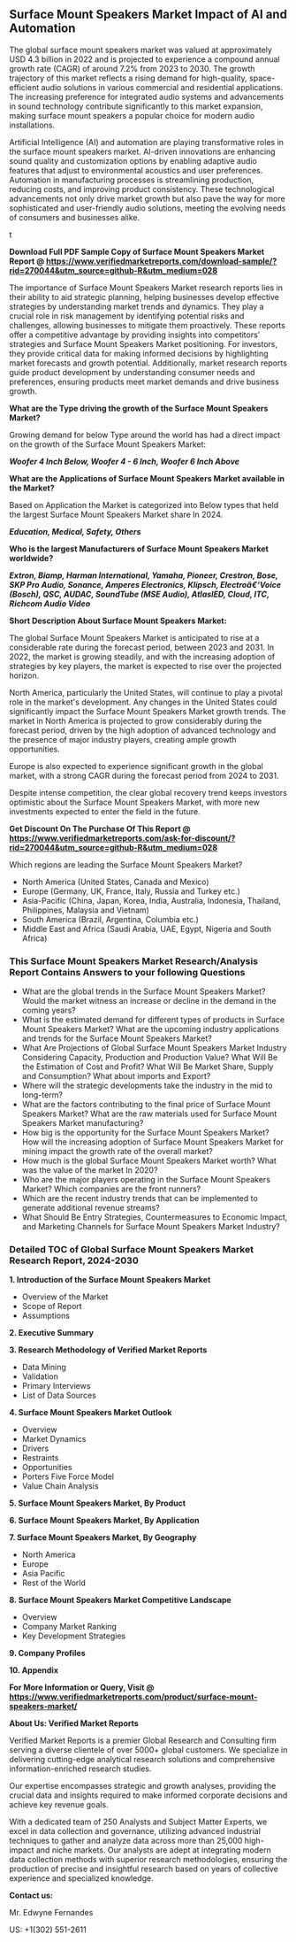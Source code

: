 <h2>Surface Mount Speakers Market Impact of AI and Automation</h2><p>The global surface mount speakers market was valued at approximately USD 4.3 billion in 2022 and is projected to experience a compound annual growth rate (CAGR) of around 7.2% from 2023 to 2030. The growth trajectory of this market reflects a rising demand for high-quality, space-efficient audio solutions in various commercial and residential applications. The increasing preference for integrated audio systems and advancements in sound technology contribute significantly to this market expansion, making surface mount speakers a popular choice for modern audio installations.</p><p>Artificial Intelligence (AI) and automation are playing transformative roles in the surface mount speakers market. AI-driven innovations are enhancing sound quality and customization options by enabling adaptive audio features that adjust to environmental acoustics and user preferences. Automation in manufacturing processes is streamlining production, reducing costs, and improving product consistency. These technological advancements not only drive market growth but also pave the way for more sophisticated and user-friendly audio solutions, meeting the evolving needs of consumers and businesses alike.</p>t</p><p id="" class=""><strong>Download Full PDF Sample Copy of Surface Mount Speakers Market Report @ <a href="https://www.verifiedmarketreports.com/download-sample/?rid=270044&utm_source=github-R&utm_medium=028" target="_blank">https://www.verifiedmarketreports.com/download-sample/?rid=270044&utm_source=github-R&utm_medium=028</a></strong></p><p>The importance of&nbsp;Surface Mount Speakers Market research reports lies in their ability to aid strategic planning, helping businesses develop effective strategies by understanding market trends and dynamics. They play a crucial role in risk management by identifying potential risks and challenges, allowing businesses to mitigate them proactively. These reports offer a competitive advantage by providing insights into competitors' strategies and Surface Mount Speakers Market positioning. For investors, they provide critical data for making informed decisions by highlighting market forecasts and growth potential. Additionally, market research reports guide product development by understanding consumer needs and preferences, ensuring products meet market demands and drive business growth.</p><p><strong>What are the&nbsp;Type driving the growth of the Surface Mount Speakers Market?</strong></p><p id="" class="">Growing demand for below Type around the world has had a direct impact on the growth of the Surface Mount Speakers Market:</p><em><strong>Woofer 4 Inch Below, Woofer 4 - 6 Inch, Woofer 6 Inch Above</strong></em></p><strong>What are the&nbsp;Applications&nbsp;of Surface Mount Speakers Market available in the Market?</strong></p><p id="" class="">Based on Application the Market is categorized into Below types that held the largest Surface Mount Speakers Market share In 2024.</p><em><strong>Education, Medical, Safety, Others</strong></em></p><strong>Who is the largest Manufacturers of Surface Mount Speakers Market worldwide?</strong></p><p><em><strong>Extron, Biamp, Harman International, Yamaha, Pioneer, Crestron, Bose, SKP Pro Audio, Sonance, Amperes Electronics, Klipsch, Electroâ€‘Voice (Bosch), QSC, AUDAC, SoundTube (MSE Audio), AtlasIED, Cloud, ITC, Richcom Audio Video</strong></em></p><p id="" class=""><strong>Short Description About Surface Mount Speakers Market:</strong></p><p>The global Surface Mount Speakers Market is anticipated to rise at a considerable rate during the forecast period, between 2023 and 2031. In 2022, the market is growing steadily, and with the increasing adoption of strategies by key players, the market is expected to rise over the projected horizon.</p><p>North America, particularly the United States, will continue to play a pivotal role in the market's development. Any changes in the United States could significantly impact the Surface Mount Speakers Market growth trends. The market in North America is projected to grow considerably during the forecast period, driven by the high adoption of advanced technology and the presence of major industry players, creating ample growth opportunities.</p><p>Europe is also expected to experience significant growth in the global market, with a strong CAGR during the forecast period from 2024 to 2031.</p><p>Despite intense competition, the clear global recovery trend keeps investors optimistic about the Surface Mount Speakers Market, with more new investments expected to enter the field in the future.</p><p id="" class=""><strong>Get Discount On The Purchase Of This Report @ <a href="https://www.verifiedmarketreports.com/ask-for-discount/?rid=270044&utm_source=github-R&utm_medium=028" target="_blank">https://www.verifiedmarketreports.com/ask-for-discount/?rid=270044&utm_source=github-R&utm_medium=028</a></strong></p>Which regions are leading the Surface Mount Speakers Market?</p><ul><li>North America (United States, Canada and Mexico)</li><li>Europe (Germany, UK, France, Italy, Russia and Turkey etc.)</li><li>Asia-Pacific (China, Japan, Korea, India, Australia, Indonesia, Thailand, Philippines, Malaysia and Vietnam)</li><li>South America (Brazil, Argentina, Columbia etc.)</li><li>Middle East and Africa (Saudi Arabia, UAE, Egypt, Nigeria and South Africa)</li></ul><h3 id="" class="">This Surface Mount Speakers Market Research/Analysis Report Contains Answers to your following Questions</h3><ul><li>What are the global trends in the Surface Mount Speakers Market? Would the market witness an increase or decline in the demand in the coming years?</li><li>What is the estimated demand for different types of products in Surface Mount Speakers Market? What are the upcoming industry applications and trends for the Surface Mount Speakers Market?</li><li>What Are Projections of Global Surface Mount Speakers Market Industry Considering Capacity, Production and Production Value? What Will Be the Estimation of Cost and Profit? What Will Be Market Share, Supply and Consumption? What about imports and Export?</li><li>Where will the strategic developments take the industry in the mid to long-term?</li><li>What are the factors contributing to the final price of Surface Mount Speakers Market? What are the raw materials used for Surface Mount Speakers Market manufacturing?</li><li>How big is the opportunity for the Surface Mount Speakers Market? How will the increasing adoption of Surface Mount Speakers Market for mining impact the growth rate of the overall market?</li><li>How much is the global Surface Mount Speakers Market worth? What was the value of the market In 2020?</li><li>Who are the major players operating in the Surface Mount Speakers Market? Which companies are the front runners?</li><li>Which are the recent industry trends that can be implemented to generate additional revenue streams?</li><li>What Should Be Entry Strategies, Countermeasures to Economic Impact, and Marketing Channels for Surface Mount Speakers Market Industry?</li></ul><h3 id="" class="">Detailed TOC of Global Surface Mount Speakers Market Research Report, 2024-2030</h3><p id="" class=""><strong>1. Introduction of the Surface Mount Speakers Market</strong></p><ul><li>Overview of the Market</li><li>Scope of Report</li><li>Assumptions</li></ul><p id="" class=""><strong>2. Executive Summary</strong></p><p id="" class=""><strong>3. Research Methodology of Verified Market Reports</strong></p><ul><li>Data Mining</li><li>Validation</li><li>Primary Interviews</li><li>List of Data Sources</li></ul><p id="" class=""><strong>4. Surface Mount Speakers Market Outlook</strong></p><ul><li>Overview</li><li>Market Dynamics</li><li>Drivers</li><li>Restraints</li><li>Opportunities</li><li>Porters Five Force Model</li><li>Value Chain Analysis</li></ul><p id="" class=""><strong>5. Surface Mount Speakers Market, By Product</strong></p><p id="" class=""><strong>6. Surface Mount Speakers Market, By Application</strong></p><p id="" class=""><strong>7. Surface Mount Speakers Market, By Geography</strong></p><ul><li>North America</li><li>Europe</li><li>Asia Pacific</li><li>Rest of the World</li></ul><p id="" class=""><strong>8. Surface Mount Speakers Market Competitive Landscape</strong></p><ul><li>Overview</li><li>Company Market Ranking</li><li>Key Development Strategies</li></ul><p id="" class=""><strong>9. Company Profiles</strong></p><p id="" class=""><strong>10. Appendix</strong></p><p id="" class=""><strong>For More Information or Query, Visit @ <a href="https://www.verifiedmarketreports.com/product/surface-mount-speakers-market/" target="_blank">https://www.verifiedmarketreports.com/product/surface-mount-speakers-market/</a></strong></p><p id="" class=""><strong>About Us: Verified Market Reports</strong></p><p id="" class="">Verified Market Reports is a premier Global Research and Consulting firm serving a diverse clientele of over 5000+ global customers. We specialize in delivering cutting-edge analytical research solutions and comprehensive information-enriched research studies.</p><p id="" class="">Our expertise encompasses strategic and growth analyses, providing the crucial data and insights required to make informed corporate decisions and achieve key revenue goals.</p><p id="" class="">With a dedicated team of 250 Analysts and Subject Matter Experts, we excel in data collection and governance, utilizing advanced industrial techniques to gather and analyze data across more than 25,000 high-impact and niche markets. Our analysts are adept at integrating modern data collection methods with superior research methodologies, ensuring the production of precise and insightful research based on years of collective experience and specialized knowledge.</p><p id="" class=""><strong>Contact us:</strong></p><p id="" class="">Mr. Edwyne Fernandes</p><p id="" class="">US: +1(302) 551-2611</p>